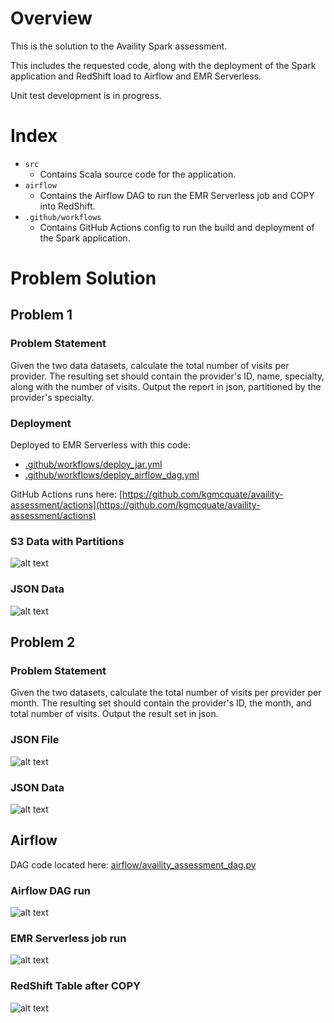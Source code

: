 # Overview
This is the solution to the Availity Spark assessment.

This includes the requested code, along with the deployment of the Spark application and RedShift load to Airflow and EMR Serverless.

Unit test development is in progress.

# Index
- `src`
  - Contains Scala source code for the application.
- `airflow`
  - Contains the Airflow DAG to run the EMR Serverless job and COPY into RedShift.
- `.github/workflows`
  - Contains GitHub Actions config to run the build and deployment of the Spark application.

# Problem Solution
## Problem 1


### Problem Statement
Given the two data datasets, calculate the total number of visits per provider. The resulting set should contain the provider's ID, name, specialty, along with the number of visits. Output the report in json, partitioned by the provider's specialty.
### Deployment
Deployed to EMR Serverless with this code: 
- [.github/workflows/deploy_jar.yml](.github/workflows/deploy_jar.yml)
- [.github/workflows/deploy_airflow_dag.yml](.github/workflows/deploy_airflow_dag.yml)

GitHub Actions runs here: [https://github.com/kgmcquate/availity-assessment/actions](https://github.com/kgmcquate/availity-assessment/actions)

### S3 Data with Partitions
![alt text](images/image.png)
### JSON Data
![alt text](images/image-1.png)

## Problem 2
### Problem Statement
Given the two datasets, calculate the total number of visits per provider per month. The resulting set should contain the provider's ID, the month, and total number of visits. Output the result set in json.
### JSON File
![alt text](images/image-2.png)
### JSON Data
![alt text](images/image-3.png)

## Airflow
DAG code located here: [airflow/availity_assessment_dag.py](airflow/availity_assessment_dag.py)
### Airflow DAG run
![alt text](images/image-7.png)
### EMR Serverless job run
![alt text](images/image-5.png)
### RedShift Table after COPY
![alt text](images/image-6.png)
